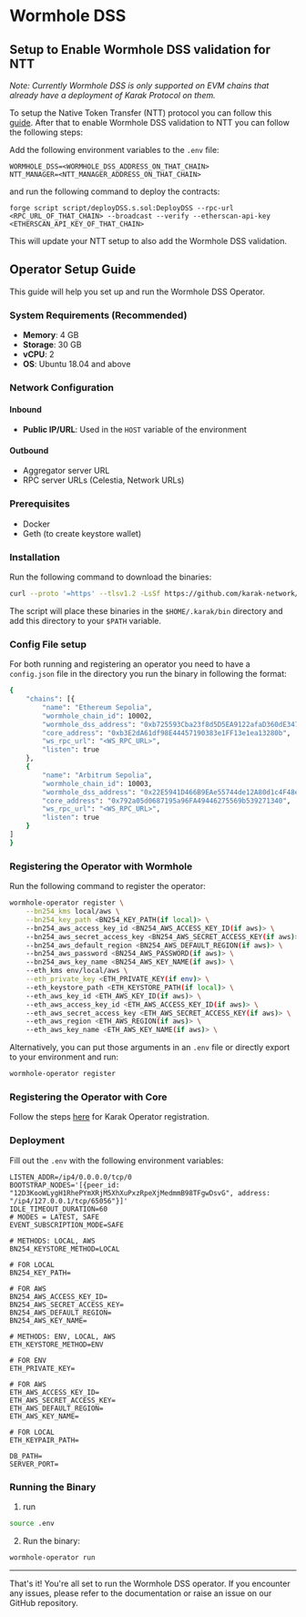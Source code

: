 # Wormhole DSS

## Setup to Enable Wormhole DSS validation for NTT

_Note: Currently Wormhole DSS is only supported on EVM chains that already have a deployment of Karak Protocol on them._

To setup the Native Token Transfer (NTT) protocol you can follow this [guide](https://wormhole.com/docs/build/contract-integrations/native-token-transfers/deployment-process/deploy-to-evm/). After that to enable Wormhole DSS validation to NTT you can follow the following steps:

Add the following environment variables to the `.env` file:

```
WORMHOLE_DSS=<WORMHOLE_DSS_ADDRESS_ON_THAT_CHAIN>
NTT_MANAGER=<NTT_MANAGER_ADDRESS_ON_THAT_CHAIN>
```

and run the following command to deploy the contracts:

```
forge script script/deployDSS.s.sol:DeployDSS --rpc-url <RPC_URL_OF_THAT_CHAIN> --broadcast --verify --etherscan-api-key <ETHERSCAN_API_KEY_OF_THAT_CHAIN>
```

This will update your NTT setup to also add the Wormhole DSS validation.

## Operator Setup Guide

This guide will help you set up and run the Wormhole DSS Operator.

### System Requirements (Recommended)
- **Memory**: 4 GB
- **Storage**: 30 GB
- **vCPU**: 2
- **OS**: Ubuntu 18.04 and above

### Network Configuration

#### Inbound
- **Public IP/URL**: Used in the `HOST` variable of the environment

#### Outbound
- Aggregator server URL
- RPC server URLs (Celestia, Network URLs)

### Prerequisites
- Docker
- Geth (to create keystore wallet)

### Installation

Run the following command to download the binaries:

```bash
curl --proto '=https' --tlsv1.2 -LsSf https://github.com/karak-network/Reth-Exex-DSS/releases/download/wormhole-operator-v0.0.1/wormhole-operator-installer.sh | sh
````

The script will place these binaries in the `$HOME/.karak/bin` directory and add this directory to your `$PATH` variable.

### Config File setup

For both running and registering an operator you need to have a `config.json` file in the directory you run the binary in following the format:

```bash
{
    "chains": [{
        "name": "Ethereum Sepolia",
        "wormhole_chain_id": 10002,
        "wormhole_dss_address": "0xb725593Cba23f8d5D5EA9122afaD360dE34716c2",
        "core_address": "0xb3E2dA61df98E44457190383e1FF13e1ea13280b",
        "ws_rpc_url": "<WS_RPC_URL>",
        "listen": true
    },
    {
        "name": "Arbitrum Sepolia",
        "wormhole_chain_id": 10003,
        "wormhole_dss_address": "0x22E5941D466B9EAe55744de12A80d1c4F48eb5BD",
        "core_address": "0x792a05d0687195a96FA49446275569b539271340",
        "ws_rpc_url": "<WS_RPC_URL>",
        "listen": true
    }
]
}
```

### Registering the Operator with Wormhole

Run the following command to register the operator:

```bash
wormhole-operator register \
    --bn254_kms local/aws \
    --bn254_key_path <BN254_KEY_PATH(if local)> \
    --bn254_aws_access_key_id <BN254_AWS_ACCESS_KEY_ID(if aws)> \
    --bn254_aws_secret_access_key <BN254_AWS_SECRET_ACCESS_KEY(if aws)> \
    --bn254_aws_default_region <BN254_AWS_DEFAULT_REGION(if aws)> \
    --bn254_aws_password <BN254_AWS_PASSWORD(if aws)> \
    --bn254_aws_key_name <BN254_AWS_KEY_NAME(if aws)> \
    --eth_kms env/local/aws \
    --eth_private_key <ETH_PRIVATE_KEY(if env)> \
    --eth_keystore_path <ETH_KEYSTORE_PATH(if local)> \
    --eth_aws_key_id <ETH_AWS_KEY_ID(if aws)> \
    --eth_aws_access_key_id <ETH_AWS_ACCESS_KEY_ID(if aws)> \
    --eth_aws_secret_access_key <ETH_AWS_SECRET_ACCESS_KEY(if aws)> \
    --eth_aws_region <ETH_AWS_REGION(if aws)> \
    --eth_aws_key_name <ETH_AWS_KEY_NAME(if aws)> \
```

Alternatively, you can put those arguments in an `.env` file or directly export to your environment and run:

```bash
wormhole-operator register
```

### Registering the Operator with Core

Follow the steps [here](https://docs.karak.network/operators/registration) for Karak Operator registration.

### Deployment

Fill out the `.env` with the following environment variables:

```
LISTEN_ADDR=/ip4/0.0.0.0/tcp/0
BOOTSTRAP_NODES='[{peer_id: "12D3KooWLygH1RhePYmXRjM5XhXuPxzRpeXjMedmmB98TFgwDsvG", address: "/ip4/127.0.0.1/tcp/65056"}]'
IDLE_TIMEOUT_DURATION=60
# MODES = LATEST, SAFE
EVENT_SUBSCRIPTION_MODE=SAFE

# METHODS: LOCAL, AWS
BN254_KEYSTORE_METHOD=LOCAL

# FOR LOCAL
BN254_KEY_PATH=

# FOR AWS
BN254_AWS_ACCESS_KEY_ID=
BN254_AWS_SECRET_ACCESS_KEY=
BN254_AWS_DEFAULT_REGION=
BN254_AWS_KEY_NAME=

# METHODS: ENV, LOCAL, AWS
ETH_KEYSTORE_METHOD=ENV

# FOR ENV
ETH_PRIVATE_KEY=

# FOR AWS
ETH_AWS_ACCESS_KEY_ID=
ETH_AWS_SECRET_ACCESS_KEY=
ETH_AWS_DEFAULT_REGION=
ETH_AWS_KEY_NAME=

# FOR LOCAL
ETH_KEYPAIR_PATH=

DB_PATH=
SERVER_PORT=
```

### Running the Binary

1. run 
```bash 
source .env
 ```
2. Run the binary:

```bash 
wormhole-operator run
```

---

That's it! You're all set to run the Wormhole DSS operator. If you encounter any issues, please refer to the documentation or raise an issue on our GitHub repository.
